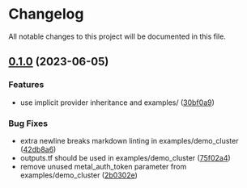 # Changelog

All notable changes to this project will be documented in this file.

## [0.1.0](https://github.com/equinix-labs/terraform-equinix-metal-k3s/compare/v0.0.2...v0.1.0) (2023-06-05)


### Features

* use implicit provider inheritance and examples/ ([30bf0a9](https://github.com/equinix-labs/terraform-equinix-metal-k3s/commit/30bf0a97fd656393d85093c98733ad5f7b67c0a7))


### Bug Fixes

* extra newline breaks markdown linting in examples/demo_cluster ([42db8a6](https://github.com/equinix-labs/terraform-equinix-metal-k3s/commit/42db8a6fff13b09e81d6f9b411df56d5d0852e73))
* outputs.tf should be used in examples/demo_cluster ([75f02a4](https://github.com/equinix-labs/terraform-equinix-metal-k3s/commit/75f02a436da29772c8b7db6a8b188eae3032b47b))
* remove unused metal_auth_token parameter from examples/demo_cluster ([2b0302e](https://github.com/equinix-labs/terraform-equinix-metal-k3s/commit/2b0302e77695625baf8f39758283e6ca1412969b))
